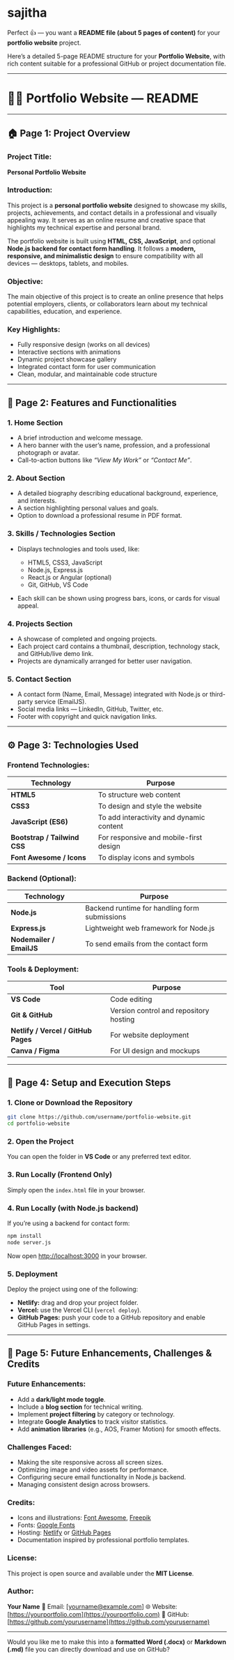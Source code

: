 # sajitha
Perfect 👍 — you want a **README file (about 5 pages of content)** for your **portfolio website** project.

Here’s a detailed 5-page README structure for your **Portfolio Website**, with rich content suitable for a professional GitHub or project documentation file.

---

# 🧑‍💻 Portfolio Website — README

---

## 🏠 **Page 1: Project Overview**

### **Project Title:**

**Personal Portfolio Website**

### **Introduction:**

This project is a **personal portfolio website** designed to showcase my skills, projects, achievements, and contact details in a professional and visually appealing way. It serves as an online resume and creative space that highlights my technical expertise and personal brand.

The portfolio website is built using **HTML, CSS, JavaScript**, and optional **Node.js backend for contact form handling**. It follows a **modern, responsive, and minimalistic design** to ensure compatibility with all devices — desktops, tablets, and mobiles.

### **Objective:**

The main objective of this project is to create an online presence that helps potential employers, clients, or collaborators learn about my technical capabilities, education, and experience.

### **Key Highlights:**

* Fully responsive design (works on all devices)
* Interactive sections with animations
* Dynamic project showcase gallery
* Integrated contact form for user communication
* Clean, modular, and maintainable code structure

---

## 🎨 **Page 2: Features and Functionalities**

### **1. Home Section**

* A brief introduction and welcome message.
* A hero banner with the user’s name, profession, and a professional photograph or avatar.
* Call-to-action buttons like *“View My Work”* or *“Contact Me”*.

### **2. About Section**

* A detailed biography describing educational background, experience, and interests.
* A section highlighting personal values and goals.
* Option to download a professional resume in PDF format.

### **3. Skills / Technologies Section**

* Displays technologies and tools used, like:

  * HTML5, CSS3, JavaScript
  * Node.js, Express.js
  * React.js or Angular (optional)
  * Git, GitHub, VS Code
* Each skill can be shown using progress bars, icons, or cards for visual appeal.

### **4. Projects Section**

* A showcase of completed and ongoing projects.
* Each project card contains a thumbnail, description, technology stack, and GitHub/live demo link.
* Projects are dynamically arranged for better user navigation.

### **5. Contact Section**

* A contact form (Name, Email, Message) integrated with Node.js or third-party service (EmailJS).
* Social media links — LinkedIn, GitHub, Twitter, etc.
* Footer with copyright and quick navigation links.

---

## ⚙️ **Page 3: Technologies Used**

### **Frontend Technologies:**

| Technology                   | Purpose                                  |
| ---------------------------- | ---------------------------------------- |
| **HTML5**                    | To structure web content                 |
| **CSS3**                     | To design and style the website          |
| **JavaScript (ES6)**         | To add interactivity and dynamic content |
| **Bootstrap / Tailwind CSS** | For responsive and mobile-first design   |
| **Font Awesome / Icons**     | To display icons and symbols             |

### **Backend (Optional):**

| Technology               | Purpose                                       |
| ------------------------ | --------------------------------------------- |
| **Node.js**              | Backend runtime for handling form submissions |
| **Express.js**           | Lightweight web framework for Node.js         |
| **Nodemailer / EmailJS** | To send emails from the contact form          |

### **Tools & Deployment:**

| Tool                                | Purpose                                |
| ----------------------------------- | -------------------------------------- |
| **VS Code**                         | Code editing                           |
| **Git & GitHub**                    | Version control and repository hosting |
| **Netlify / Vercel / GitHub Pages** | For website deployment                 |
| **Canva / Figma**                   | For UI design and mockups              |

---

## 🚀 **Page 4: Setup and Execution Steps**

### **1. Clone or Download the Repository**

```bash
git clone https://github.com/username/portfolio-website.git
cd portfolio-website
```

### **2. Open the Project**

You can open the folder in **VS Code** or any preferred text editor.

### **3. Run Locally (Frontend Only)**

Simply open the `index.html` file in your browser.

### **4. Run Locally (with Node.js backend)**

If you’re using a backend for contact form:

```bash
npm install
node server.js
```

Now open [http://localhost:3000](http://localhost:3000) in your browser.

### **5. Deployment**

Deploy the project using one of the following:

* **Netlify:** drag and drop your project folder.
* **Vercel:** use the Vercel CLI (`vercel deploy`).
* **GitHub Pages:** push your code to a GitHub repository and enable GitHub Pages in settings.

---

## 🧾 **Page 5: Future Enhancements, Challenges & Credits**

### **Future Enhancements:**

* Add a **dark/light mode toggle**.
* Include a **blog section** for technical writing.
* Implement **project filtering** by category or technology.
* Integrate **Google Analytics** to track visitor statistics.
* Add **animation libraries** (e.g., AOS, Framer Motion) for smooth effects.

### **Challenges Faced:**

* Making the site responsive across all screen sizes.
* Optimizing image and video assets for performance.
* Configuring secure email functionality in Node.js backend.
* Managing consistent design across browsers.

### **Credits:**

* Icons and illustrations: [Font Awesome](https://fontawesome.com/), [Freepik](https://www.freepik.com/)
* Fonts: [Google Fonts](https://fonts.google.com/)
* Hosting: [Netlify](https://www.netlify.com/) or [GitHub Pages](https://pages.github.com/)
* Documentation inspired by professional portfolio templates.

### **License:**

This project is open source and available under the **MIT License**.

### **Author:**

**Your Name**
📧 Email: [[yourname@example.com](mailto:yourname@example.com)]
🌐 Website: [https://yourportfolio.com](https://yourportfolio.com)
💼 GitHub: [https://github.com/yourusername](https://github.com/yourusername)

---

Would you like me to make this into a **formatted Word (.docx)** or **Markdown (.md)** file you can directly download and use on GitHub?
